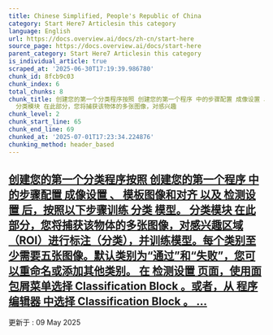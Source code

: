 ```yaml
---
title: Chinese Simplified, People's Republic of China
category: Start Here7 Articlesin this category
language: English
url: https://docs.overview.ai/docs/zh-cn/start-here
source_page: https://docs.overview.ai/docs/start-here
parent_category: Start Here7 Articlesin this category
is_individual_article: true
scraped_at: '2025-06-30T17:19:39.986780'
chunk_id: 8fcb9c03
chunk_index: 6
total_chunks: 8
chunk_title: 创建您的第一个分类程序按照 创建您的第一个程序 中的步骤配置 成像设置 、 模板图像和对齐 以及 检测设置 后，按照以下步骤训练 分类 模型。
  分类模块 在此部分，您将捕获该物体的多张图像，对感兴趣
chunk_level: 2
chunk_start_line: 65
chunk_end_line: 69
chunked_at: '2025-07-01T17:23:34.224876'
chunking_method: header_based
---
```


## [创建您的第一个分类程序按照 创建您的第一个程序 中的步骤配置 成像设置 、 模板图像和对齐 以及 检测设置 后，按照以下步骤训练 分类 模型。 分类模块 在此部分，您将捕获该物体的多张图像，对感兴趣区域（ROI）进行标注（分类），并训练模型。每个类别至少需要五张图像。默认类别为“通过”和“失败”，您可以重命名或添加其他类别。 在 检测设置 页面，使用面包屑菜单选择 Classification Block 。或者，从 程序编辑器 中选择 Classification Block 。 ...](/docs/zh-cn/creating-your-first-classification-recipe)

更新于 : 09 May 2025
